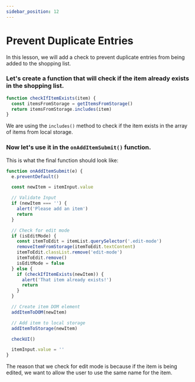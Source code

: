 ```yaml
---
sidebar_position: 12
---
```


# Prevent Duplicate Entries

In this lesson, we will add a check to prevent duplicate entries from being added to the shopping list.

### Let's create a function that will check if the item already exists in the shopping list.

```js
function checkIfItemExists(item) {
  const itemsFromStorage = getItemsFromStorage()
  return itemsFromStorage.includes(item)
}
```

We are using the `includes()` method to check if the item exists in the array of items from local storage.

### Now let's use it in the `onAddItemSubmit()` function.

This is what the final function should look like:

```js
function onAddItemSubmit(e) {
  e.preventDefault()

  const newItem = itemInput.value

  // Validate Input
  if (newItem === '') {
    alert('Please add an item')
    return
  }

  // Check for edit mode
  if (isEditMode) {
    const itemToEdit = itemList.querySelector('.edit-mode')
    removeItemFromStorage(itemToEdit.textContent)
    itemToEdit.classList.remove('edit-mode')
    itemToEdit.remove()
    isEditMode = false
  } else {
    if (checkIfItemExists(newItem)) {
      alert('That item already exists!')
      return
    }
  }

  // Create item DOM element
  addItemToDOM(newItem)

  // Add item to local storage
  addItemToStorage(newItem)

  checkUI()

  itemInput.value = ''
}
```

The reason that we check for edit mode is because if the item is being edited, we want to allow the user to use the same name for the item.
